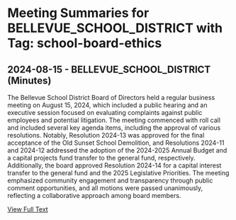 # Meeting Summaries for BELLEVUE_SCHOOL_DISTRICT with Tag: school-board-ethics

## 2024-08-15 - BELLEVUE_SCHOOL_DISTRICT (Minutes)

The Bellevue School District Board of Directors held a regular business meeting on August 15, 2024, which included a public hearing and an executive session focused on evaluating complaints against public employees and potential litigation. The meeting commenced with roll call and included several key agenda items, including the approval of various resolutions. Notably, Resolution 2024-13 was approved for the final acceptance of the Old Sunset School Demolition, and Resolutions 2024-11 and 2024-12 addressed the adoption of the 2024-2025 Annual Budget and a capital projects fund transfer to the general fund, respectively. Additionally, the board approved Resolution 2024-14 for a capital interest transfer to the general fund and the 2025 Legislative Priorities. The meeting emphasized community engagement and transparency through public comment opportunities, and all motions were passed unanimously, reflecting a collaborative approach among board members.

[View Full Text](https://raw.githubusercontent.com/VoronoiPerspectives/WashingtonStateSchoolBoardExplorer/refs/heads/main/data/countries/usa/states/wa/counties/king/school_boards/bellevue_school_district/2024/2024-08-15-minutes.txt)

